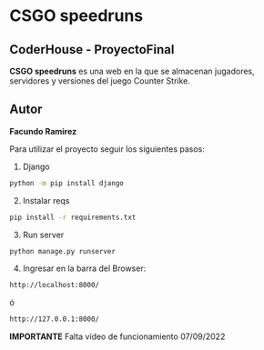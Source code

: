 # CSGO speedruns
## CoderHouse - ProyectoFinal 
 
**CSGO speedruns** es una web en la que se almacenan jugadores, servidores y versiones del juego Counter Strike.
 
 
 
## Autor
<b>Facundo Ramirez</b>
 
 
Para utilizar el proyecto seguir los siguientes pasos:
<br>
1. Django
```bash
python -m pip install django
```
2. Instalar reqs
```bash
pip install -r requirements.txt
```

3. Run server
```bash  
python manage.py runserver
```
4. Ingresar en la barra del Browser:
  ```bash  
http://localhost:8000/
```
ó
  ```bash  
http://127.0.0.1:8000/
```
**IMPORTANTE**
Falta vídeo de funcionamiento 07/09/2022
